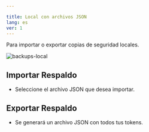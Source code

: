 ```yaml
---

title: Local con archivos JSON
lang: es
ver: 1
---
```


Para importar o exportar copias de seguridad locales.

  ![backups-local](/img/docs/backups-local.png)

## Importar Respaldo  

- Seleccione el archivo JSON que desea importar.  

## Exportar Respaldo

- Se generará un archivo JSON con todos tus tokens.  


